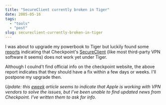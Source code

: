 ```yaml
---
title: "SecureClient currently broken in Tiger"
date: 2005-05-16
tags: 
  - "tools"
  - "post"
slug: secureclient-currently-broken-in-tiger
---
```


I was about to upgrade my powerbook to Tiger but luckily found some [reports](http://www.eweek.com/article2/0,1759,1806371,00.asp) indicating that Checkpoint's [SecureClient](http://www.checkpoint.com/products/vpn-1_clients/index.html) (like most third-party VPN software it seems) does not work yet under Tiger.

Although I coulnd't find official info on the checkpoint website, the above report indicates that they should have a fix within a few days or weeks. I'll postpone my upgrade then.

_Update: this [eweek](http://www.eweek.com/article2/0,1895,1843211,00.asp) article seems to indicate that Apple is working with VPN vendors to solve the issues, but I've been unable to find updated news from Checkpoint. I've written them to ask for info._
